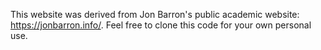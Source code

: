 This website was derived from Jon Barron's public academic website: https://jonbarron.info/. Feel free to clone this code for your own personal use.